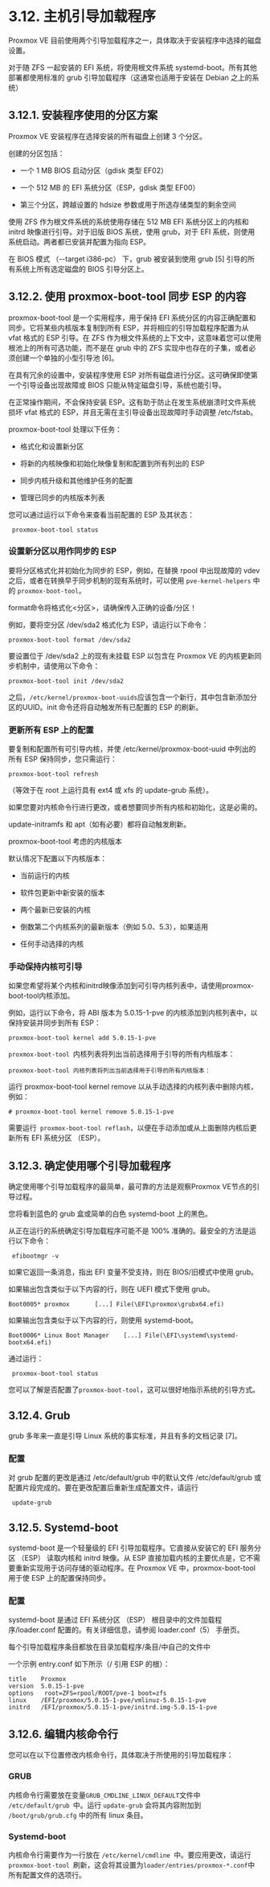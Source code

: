 # 3.12. 主机引导加载程序

Proxmox VE 目前使用两个引导加载程序之一，具体取决于安装程序中选择的磁盘设置。

对于随 ZFS 一起安装的 EFI 系统，将使用根文件系统 systemd-boot。所有其他部署都使用标准的 grub 引导加载程序（这通常也适用于安装在 Debian 之上的系统）

## 3.12.1. 安装程序使用的分区方案

Proxmox VE 安装程序在选择安装的所有磁盘上创建 3 个分区。

创建的分区包括：

- 一个 1 MB BIOS 启动分区（gdisk 类型 EF02）

- 一个 512 MB 的 EFI 系统分区（ESP，gdisk 类型 EF00）

- 第三个分区，跨越设置的 hdsize 参数或用于所选存储类型的剩余空间

使用 ZFS 作为根文件系统的系统使用存储在 512 MB EFI 系统分区上的内核和 initrd 映像进行引导。对于旧版 BIOS 系统，使用 grub，对于 EFI 系统，则使用系统启动。两者都已安装并配置为指向 ESP。

在 BIOS 模式 （--target i386-pc） 下，grub 被安装到使用 grub [5] 引导的所有系统上所有选定磁盘的 BIOS 引导分区上。

## 3.12.2. 使用 proxmox-boot-tool 同步 ESP 的内容
proxmox-boot-tool 是一个实用程序，用于保持 EFI 系统分区的内容正确配置和同步。它将某些内核版本复制到所有 ESP，并将相应的引导加载程序配置为从 vfat 格式的 ESP 引导。在 ZFS 作为根文件系统的上下文中，这意味着您可以使用根池上的所有可选功能，而不是在 grub 中的 ZFS 实现中也存在的子集，或者必须创建一个单独的小型引导池 [6]。

在具有冗余的设置中，安装程序使用 ESP 对所有磁盘进行分区。这可确保即使第一个引导设备出现故障或 BIOS 只能从特定磁盘引导，系统也能引导。

在正常操作期间，不会保持安装 ESP。这有助于防止在发生系统崩溃时文件系统损坏 vfat 格式的 ESP，并且无需在主引导设备出现故障时手动调整 /etc/fstab。

proxmox-boot-tool 处理以下任务：
- 格式化和设置新分区

- 将新的内核映像和初始化映像复制和配置到所有列出的 ESP

- 同步内核升级和其他维护任务的配置

- 管理已同步的内核版本列表

您可以通过运行以下命令来查看当前配置的 ESP 及其状态：
```
 proxmox-boot-tool status
```
### 设置新分区以用作同步的 ESP
要将分区格式化并初始化为同步的 ESP，例如，在替换 rpool 中出现故障的 vdev 之后，或者在转换早于同步机制的现有系统时，可以使用 `pve-kernel-helpers` 中的 `proxmox-boot-tool`。

format命令将格式化<分区>，请确保传入正确的设备/分区！

例如，要将空分区 /dev/sda2 格式化为 ESP，请运行以下命令：
```
proxmox-boot-tool format /dev/sda2
```

要设置位于 /dev/sda2 上的现有未挂载 ESP 以包含在 Proxmox VE 的内核更新同步机制中，请使用以下命令：

```
proxmox-boot-tool init /dev/sda2
```
之后，```/etc/kernel/proxmox-boot-uuids```应该包含一个新行，其中包含新添加分区的UUID。init 命令还将自动触发所有已配置的 ESP 的刷新。

### 更新所有 ESP 上的配置
要复制和配置所有可引导内核，并使 /etc/kernel/proxmox-boot-uuid 中列出的所有 ESP 保持同步，您只需运行：

```
proxmox-boot-tool refresh
```
（等效于在 root 上运行具有 ext4 或 xfs 的 update-grub 系统）。

如果您要对内核命令行进行更改，或者想要同步所有内核和初始化，这是必需的。

update-initramfs 和 apt（如有必要）都将自动触发刷新。

proxmox-boot-tool 考虑的内核版本

默认情况下配置以下内核版本：

- 当前运行的内核

- 软件包更新中新安装的版本

- 两个最新已安装的内核

- 倒数第二个内核系列的最新版本（例如 5.0、5.3），如果适用

- 任何手动选择的内核

### 手动保持内核可引导
如果您希望将某个内核和initrd映像添加到可引导内核列表中，请使用proxmox-boot-tool内核添加。

例如，运行以下命令，将 ABI 版本为 5.0.15-1-pve 的内核添加到内核列表中，以保持安装并同步到所有 ESP：

```
proxmox-boot-tool kernel add 5.0.15-1-pve
```

```proxmox-boot-tool ```内核列表将列出当前选择用于引导的所有内核版本：

```
proxmox-boot-tool 内核列表将列出当前选择用于引导的所有内核版本：
```

运行 proxmox-boot-tool kernel remove 以从手动选择的内核列表中删除内核，例如：

```
# proxmox-boot-tool kernel remove 5.0.15-1-pve
```

需要运行` proxmox-boot-tool reflash`，以便在手动添加或从上面删除内核后更新所有 EFI 系统分区 （ESP）。

## 3.12.3. 确定使用哪个引导加载程序

确定使用哪个引导加载程序的最简单，最可靠的方法是观察Proxmox VE节点的引导过程。

您将看到蓝色的 grub 盒或简单的白色 systemd-boot 上的黑色。

从正在运行的系统确定引导加载程序可能不是 100% 准确的。最安全的方法是运行以下命令：

```
 efibootmgr -v

```
如果它返回一条消息，指出 EFI 变量不受支持，则在 BIOS/旧模式中使用 grub。

如果输出包含类似于以下内容的行，则在 UEFI 模式下使用 grub。
```
Boot0005* proxmox       [...] File(\EFI\proxmox\grubx64.efi)
```

如果输出包含类似于以下内容的行，则使用 systemd-boot。

```
Boot0006* Linux Boot Manager    [...] File(\EFI\systemd\systemd-bootx64.efi)
```

通过运行：
```
 proxmox-boot-tool status
```
您可以了解是否配置了``proxmox-boot-tool``，这可以很好地指示系统的引导方式。

## 3.12.4. Grub

grub 多年来一直是引导 Linux 系统的事实标准，并且有多的文档记录 [7]。


### 配置

对 grub 配置的更改是通过 /etc/default/grub 中的默认文件 /etc/default/grub 或配置片段完成的。要在更改配置后重新生成配置文件，请运行
```
 update-grub
```
## 3.12.5. Systemd-boot

systemd-boot 是一个轻量级的 EFI 引导加载程序。它直接从安装它的 EFI 服务分区 （ESP） 读取内核和 initrd 映像。从 ESP 直接加载内核的主要优点是，它不需要重新实现用于访问存储的驱动程序。在 Proxmox VE 中，proxmox-boot-tool 用于使 ESP 上的配置保持同步。

### 配置
systemd-boot 是通过 EFI 系统分区 （ESP） 根目录中的文件加载程序/loader.conf 配置的。有关详细信息，请参阅 loader.conf（5） 手册页。

每个引导加载程序条目都放在目录加载程序/条目/中自己的文件中

一个示例 entry.conf 如下所示（/ 引用 ESP 的根）：
```
title    Proxmox
version  5.0.15-1-pve
options   root=ZFS=rpool/ROOT/pve-1 boot=zfs
linux    /EFI/proxmox/5.0.15-1-pve/vmlinuz-5.0.15-1-pve
initrd   /EFI/proxmox/5.0.15-1-pve/initrd.img-5.0.15-1-pve
```

## 3.12.6. 编辑内核命令行

您可以在以下位置修改内核命令行，具体取决于所使用的引导加载程序：

### GRUB
内核命令行需要放在变量`GRUB_CMDLINE_LINUX_DEFAULT`文件中 `/etc/default/grub `中。运行 `update-grub` 会将其内容附加到` /boot/grub/grub.cfg` 中的所有 linux 条目。

### Systemd-boot
内核命令行需要作为一行放在 `/etc/kernel/cmdline `中。要应用更改，请运行 `proxmox-boot-tool `刷新，这会将其设置为` loader/entries/proxmox-*.conf `中所有配置文件的选项行。





